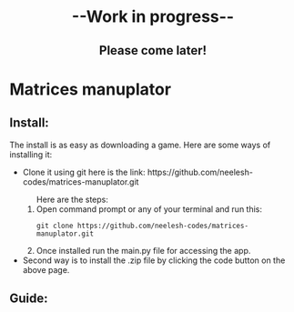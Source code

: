 <h1 align="center">--Work in progress--</h1>
<h2 align="center">Please come later!</h2>

<h1>Matrices manuplator</h1>

<h2>Install: </h2>

The install is as easy as downloading a game.
Here are some ways of installing it:
<ul>
<li>Clone it using git here is the link:  <a>https://github.com/neelesh-codes/matrices-manuplator.git</a></li>
<ol> 
<label> Here are the steps:</label>
<li>Open command prompt or any of your terminal and run this:

```git
git clone https://github.com/neelesh-codes/matrices-manuplator.git
```

<li>Once installed run the main.py file for accessing the app.</li>
</ol>
<li>Second way is to install the .zip file by clicking the code button on the above page.</li>

</ul>

<h2>Guide: </h2>

